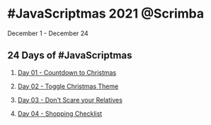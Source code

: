 # #JavaScriptmas 2021 @Scrimba

December 1 - December 24

## 24 Days of #JavaScriptmas

1. [Day 01 - Countdown to Christmas](https://darrickfauvel.github.io/JavaScriptmas-2021/day01-countdown-to-christmas/ 'Day 01 - Countdown to Christmas')

2. [Day 02 - Toggle Christmas Theme](https://darrickfauvel.github.io/JavaScriptmas-2021/day02-toggle-christmas-theme/ 'Day 02 - Toggle Christmas Theme')

3. [Day 03 - Don't Scare your Relatives](https://darrickfauvel.github.io/JavaScriptmas-2021/day03-dont-scare-your-relatives/ "Day 03 - Don't Scare your Relatives")

4. [Day 04 - Shopping Checklist](https://darrickfauvel.github.io/JavaScriptmas-2021/day04-shopping-checklist/ 'Day 04 - Shopping Checklist')
